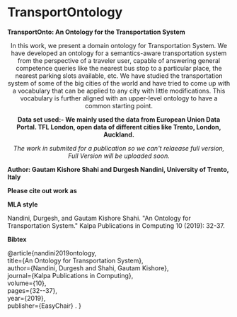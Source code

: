 # TransportOntology
**TransportOnto: An Ontology for the Transportation System**

<center>
In this work, we present a domain ontology for Transportation System. We have developed an ontology for a semantics-aware transportation system from the perspective of a traveler user, capable of answering general competence queries like the nearest bus stop to a particular place, the nearest parking slots available, etc. We have studied the transportation system of some of the big cities of the world and have tried to come up with a vocabulary that can be applied to any city with little modifications. This vocabulary is further aligned with an upper-level ontology to have a common starting point.

**Data set used:- We mainly used the data from European Union Data Portal. TFL London, open data of different cities like Trento, London, Auckland.**

*The work in submited for a publication so we can't relaease full version, Full Version will be uploaded soon.* 

</center>

**Author: Gautam Kishore Shahi and Durgesh Nandini, University of Trento, Italy**


**Please cite out work as**

**MLA style**

Nandini, Durgesh, and Gautam Kishore Shahi. "An Ontology for Transportation System." Kalpa Publications in Computing 10 (2019): 32-37.

**Bibtex**

@article{nandini2019ontology,  
  title={An Ontology for Transportation System},  
  author={Nandini, Durgesh and Shahi, Gautam Kishore},  
  journal={Kalpa Publications in Computing},  
  volume={10},  
  pages={32--37},  
  year={2019},  
  publisher={EasyChair} . 
}



